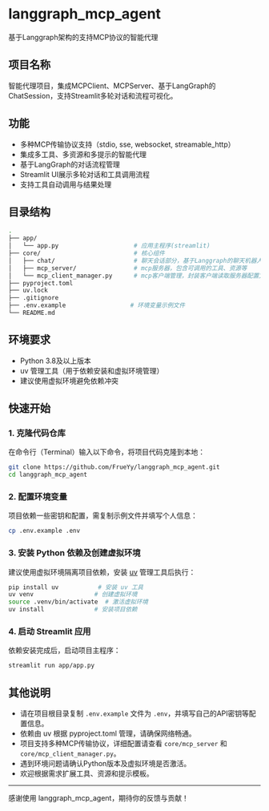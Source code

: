# langgraph_mcp_agent

基于Langgraph架构的支持MCP协议的智能代理

## 项目名称

智能代理项目，集成MCPClient、MCPServer、基于LangGraph的ChatSession，支持Streamlit多轮对话和流程可视化。

## 功能

- 多种MCP传输协议支持（stdio, sse, websocket, streamable_http）
- 集成多工具、多资源和多提示的智能代理
- 基于LangGraph的对话流程管理
- Streamlit UI展示多轮对话和工具调用流程
- 支持工具自动调用与结果处理

## 目录结构

```bash
.
├── app/              
│   └── app.py                     # 应用主程序(streamlit)
├── core/                          # 核心组件
│   ├── chat/                      # 聊天会话部分，基于Langgraph的聊天机器人
│   ├── mcp_server/                # mcp服务器，包含可调用的工具、资源等
│   └── mcp_client_manager.py      # mcp客户端管理，封装客户端读取服务器配置文件的部分                                          
├── pyproject.toml             
├── uv.lock                    
├── .gitignore
├── .env.example                  # 环境变量示例文件
└── README.md 
```

## 环境要求

- Python 3.8及以上版本  
- uv 管理工具（用于依赖安装和虚拟环境管理）  
- 建议使用虚拟环境避免依赖冲突  

## 快速开始

### 1. 克隆代码仓库

在命令行（Terminal）输入以下命令，将项目代码克隆到本地：

```bash
git clone https://github.com/FrueYy/langgraph_mcp_agent.git
cd langgraph_mcp_agent
```

### 2. 配置环境变量

项目依赖一些密钥和配置，需复制示例文件并填写个人信息：

```bash
cp .env.example .env
```
### 3. 安装 Python 依赖及创建虚拟环境

建议使用虚拟环境隔离项目依赖，安装 [uv](https://pypi.org/project/uv/) 管理工具后执行：

```bash
pip install uv           # 安装 uv 工具
uv venv                 # 创建虚拟环境
source .venv/bin/activate  # 激活虚拟环境
uv install              # 安装项目依赖
```
### 4. 启动 Streamlit 应用

依赖安装完成后，启动项目主程序：

```bash
streamlit run app/app.py
```

## 其他说明

- 请在项目根目录复制 `.env.example` 文件为 `.env`，并填写自己的API密钥等配置信息。  
- 依赖由 uv 根据 pyproject.toml 管理，请确保网络畅通。  
- 项目支持多种MCP传输协议，详细配置请查看 `core/mcp_server` 和 `core/mcp_client_manager.py`。  
- 遇到环境问题请确认Python版本及虚拟环境是否激活。  
- 欢迎根据需求扩展工具、资源和提示模板。  

---

感谢使用 langgraph_mcp_agent，期待你的反馈与贡献！